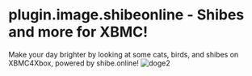 # plugin.image.shibeonline - Shibes and more for XBMC!
Make your day brighter by looking at some cats, birds, and shibes on XBMC4Xbox, powered by shibe.online!
![doge2](https://github.com/faithvoid/plugin.image.shibeonline/assets/56975081/1146d80f-8727-4064-a06b-364a5b94d479)
